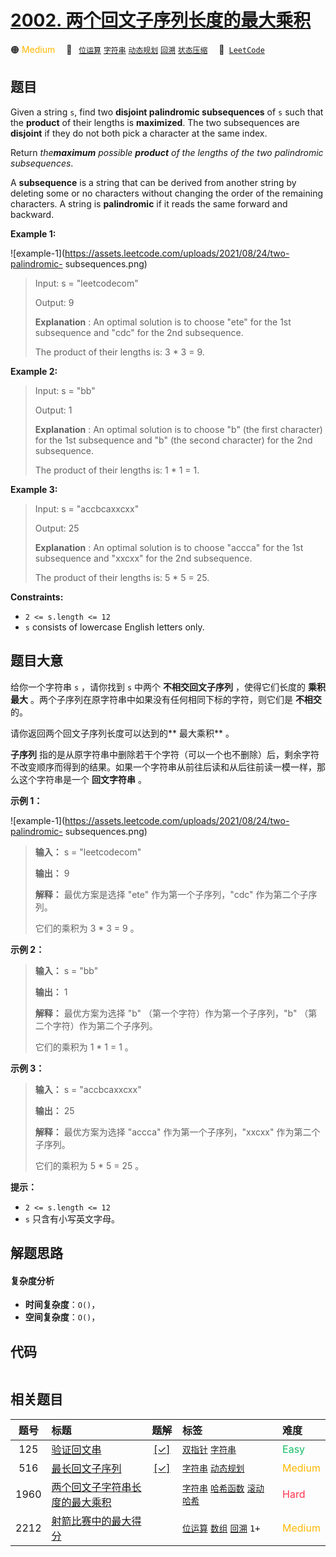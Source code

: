 # [2002. 两个回文子序列长度的最大乘积](https://leetcode.com/problems/maximum-product-of-the-length-of-two-palindromic-subsequences)

🟠 <font color=#ffb800>Medium</font>&emsp; 🔖&ensp; [`位运算`](/leetcode/outline/tag/bit-manipulation.md) [`字符串`](/leetcode/outline/tag/string.md) [`动态规划`](/leetcode/outline/tag/dynamic-programming.md) [`回溯`](/leetcode/outline/tag/backtracking.md) [`状态压缩`](/leetcode/outline/tag/bitmask.md)&emsp; 🔗&ensp;[`LeetCode`](https://leetcode.com/problems/maximum-product-of-the-length-of-two-palindromic-subsequences)


## 题目

Given a string `s`, find two **disjoint palindromic subsequences** of `s` such
that the **product** of their lengths is **maximized**. The two subsequences
are **disjoint** if they do not both pick a character at the same index.

Return _the**maximum** possible **product** of the lengths of the two
palindromic subsequences_.

A **subsequence** is a string that can be derived from another string by
deleting some or no characters without changing the order of the remaining
characters. A string is **palindromic** if it reads the same forward and
backward.



**Example 1:**

![example-1](https://assets.leetcode.com/uploads/2021/08/24/two-palindromic-
subsequences.png)

> Input: s = "leetcodecom"
> 
> Output: 9
> 
> **Explanation** : An optimal solution is to choose "ete" for the 1st subsequence and "cdc" for the 2nd subsequence.
> 
> The product of their lengths is: 3 * 3 = 9.

**Example 2:**

> Input: s = "bb"
> 
> Output: 1
> 
> **Explanation** : An optimal solution is to choose "b" (the first character) for the 1st subsequence and "b" (the second character) for the 2nd subsequence.
> 
> The product of their lengths is: 1 * 1 = 1.

**Example 3:**

> Input: s = "accbcaxxcxx"
> 
> Output: 25
> 
> **Explanation** : An optimal solution is to choose "accca" for the 1st subsequence and "xxcxx" for the 2nd subsequence.
> 
> The product of their lengths is: 5 * 5 = 25.

**Constraints:**

  * `2 <= s.length <= 12`
  * `s` consists of lowercase English letters only.


## 题目大意

给你一个字符串 `s` ，请你找到 `s` 中两个 **不相交回文子序列**  ，使得它们长度的 **乘积最大**
。两个子序列在原字符串中如果没有任何相同下标的字符，则它们是 **不相交**  的。

请你返回两个回文子序列长度可以达到的**  最大乘积** 。

**子序列**
指的是从原字符串中删除若干个字符（可以一个也不删除）后，剩余字符不改变顺序而得到的结果。如果一个字符串从前往后读和从后往前读一模一样，那么这个字符串是一个
**回文字符串**  。



**示例 1：**

![example-1](https://assets.leetcode.com/uploads/2021/08/24/two-palindromic-
subsequences.png)

> 
> 
> 
> 
> 
> **输入：** s = "leetcodecom"
> 
> **输出：** 9
> 
> **解释：** 最优方案是选择 "ete" 作为第一个子序列，"cdc" 作为第二个子序列。
> 
> 它们的乘积为 3 * 3 = 9 。
> 
> 

**示例 2：**

> 
> 
> 
> 
> 
> **输入：** s = "bb"
> 
> **输出：** 1
> 
> **解释：** 最优方案为选择 "b" （第一个字符）作为第一个子序列，"b" （第二个字符）作为第二个子序列。
> 
> 它们的乘积为 1 * 1 = 1 。
> 
> 

**示例 3：**

> 
> 
> 
> 
> 
> **输入：** s = "accbcaxxcxx"
> 
> **输出：** 25
> 
> **解释：** 最优方案为选择 "accca" 作为第一个子序列，"xxcxx" 作为第二个子序列。
> 
> 它们的乘积为 5 * 5 = 25 。
> 
> 



**提示：**

  * `2 <= s.length <= 12`
  * `s` 只含有小写英文字母。


## 解题思路

#### 复杂度分析

- **时间复杂度**：`O()`，
- **空间复杂度**：`O()`，

## 代码

```javascript

```

## 相关题目

<!-- prettier-ignore -->
| 题号 | 标题 | 题解 | 标签 | 难度 |
| :------: | :------ | :------: | :------ | :------ |
| 125 | [验证回文串](https://leetcode.com/problems/valid-palindrome) | [[✓]](https://2xiao.github.io/leetcode-js/leetcode/problem/0125) |  [`双指针`](/leetcode/outline/tag/two-pointers.md) [`字符串`](/leetcode/outline/tag/string.md) | <font color=#15bd66>Easy</font> |
| 516 | [最长回文子序列](https://leetcode.com/problems/longest-palindromic-subsequence) | [[✓]](https://2xiao.github.io/leetcode-js/leetcode/problem/0516) |  [`字符串`](/leetcode/outline/tag/string.md) [`动态规划`](/leetcode/outline/tag/dynamic-programming.md) | <font color=#ffb800>Medium</font> |
| 1960 | [两个回文子字符串长度的最大乘积](https://leetcode.com/problems/maximum-product-of-the-length-of-two-palindromic-substrings) |  |  [`字符串`](/leetcode/outline/tag/string.md) [`哈希函数`](/leetcode/outline/tag/hash-function.md) [`滚动哈希`](/leetcode/outline/tag/rolling-hash.md) | <font color=#ff334b>Hard</font> |
| 2212 | [射箭比赛中的最大得分](https://leetcode.com/problems/maximum-points-in-an-archery-competition) |  |  [`位运算`](/leetcode/outline/tag/bit-manipulation.md) [`数组`](/leetcode/outline/tag/array.md) [`回溯`](/leetcode/outline/tag/backtracking.md) `1+` | <font color=#ffb800>Medium</font> |

<style>
.blue {
    background-color: #096dd9;
    padding: 0.25rem 0.5rem;
    margin: 0;
    font-size: 0.85em;
    border-radius: 3px;
    color: white;
    font-weight: 500;
}
table th:first-of-type { width: 10%; }
table th:nth-of-type(2) { width: 35%; }
table th:nth-of-type(3) { width: 10%; }
table th:nth-of-type(4) { width: 35%; }
table th:nth-of-type(5) { width: 10%; }
</style>
